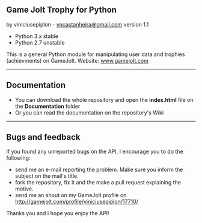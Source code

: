 Game Jolt Trophy for Python
---------------------------------

by viniciusepiplon - vncastanheira@gmail.com
version 1.1

- Python 3.x stable
- Python 2.7 unstable

This is a general Python module for manipulating user data and
trophies (achievments) on GameJolt.
Website: www.gamejolt.com

-------------
Documentation
-------------

- You can download the whole repository and open the **index.html** file on the **Documentation** folder
- Or you can read the documentation on the repository's Wiki 

-----------------
Bugs and feedback
-----------------

If you found any unreported bugs on the API, I encourage you to do the following:

- send me an e-mail reporting the problem. Make sure you inform the subject on the mail's title.
- fork the repository, fix it and the make a pull request explaining the motive.
- send me an shout on my GameJolt profile on http://gamejolt.com/profile/viniciusepiplon/17710/

Thanks you and I hope you enjoy the API!

